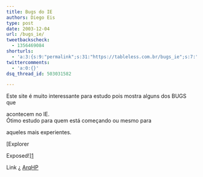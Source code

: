 ```yaml
---
title: Bugs do IE
authors: Diego Eis
type: post
date: 2003-12-04
url: /bugs_ie/
tweetbackscheck:
  - 1356469084
shorturls:
  - 'a:3:{s:9:"permalink";s:31:"https://tableless.com.br/bugs_ie";s:7:"tinyurl";s:26:"https://tinyurl.com/3apygh5";s:4:"isgd";s:19:"https://is.gd/sDCvkA";}'
twittercomments:
  - 'a:0:{}'
dsq_thread_id: 503031582

---
```

Este site é muito interessante para estudo pois mostra alguns dos BUGS que
  
acontecem no IE.   
Ótimo estudo para quem está começando ou mesmo para
  
aqueles mais experientes.
              
[Explorer
  
Exposed!][1]
              
Link ¿ [ArqHP][2]

 [1]: https://www.positioniseverything.net/explorer.html
 [2]: https://www.topica.com/lists/arqhp